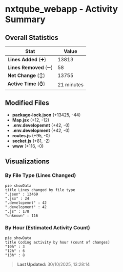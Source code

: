 # nxtqube_webapp - Activity Summary 

## Overall Statistics

| Stat                   | Value                                                             |
| ---------------------- | ----------------------------------------------------------------- |
| **Lines Added** (➕)   | 13813                                          |
| **Lines Removed** (➖) | 58                                        |
| **Net Change** (↕)    | 13755                |
| **Active Time** (⌚)   | 21 minutes |


## Modified Files
- **package-lock.json** (+13425, -44)
- **Map.jsx** (+12, -12)
- **.env.developemnt** (+42, -0)
- **.env.development** (+42, -0)
- **routes.js** (+95, -0)
- **socket.js** (+81, -2)
- **www** (+116, -0)

## Visualizations

### By File Type (Lines Changed)

```mermaid
pie showData
title Lines changed by file type
".json" : 13469
".jsx" : 24
".developemnt" : 42
".development" : 42
".js" : 178
"unknown" : 116
```

### By Hour (Estimated Activity Count)

```mermaid
pie showData
title Coding activity by hour (count of changes)
"10h" : 3
"12h" : 6
"13h" : 8
```


> **Last Updated:** 30/10/2025, 13:28:14